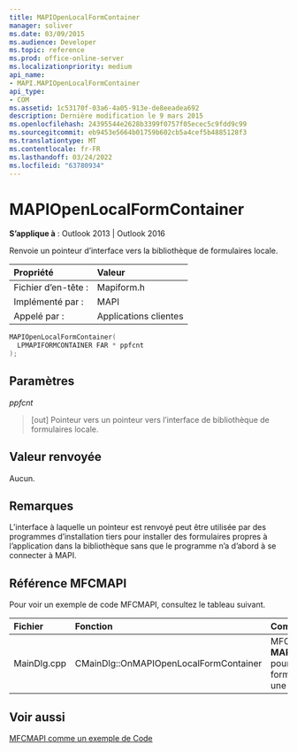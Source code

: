 ```yaml
---
title: MAPIOpenLocalFormContainer
manager: soliver
ms.date: 03/09/2015
ms.audience: Developer
ms.topic: reference
ms.prod: office-online-server
ms.localizationpriority: medium
api_name:
- MAPI.MAPIOpenLocalFormContainer
api_type:
- COM
ms.assetid: 1c53170f-03a6-4a05-913e-de8eeadea692
description: Dernière modification le 9 mars 2015
ms.openlocfilehash: 24395544e2628b3399f0757f05ecec5c9fdd9c99
ms.sourcegitcommit: eb9453e5664b01759b602cb5a4cef5b4885128f3
ms.translationtype: MT
ms.contentlocale: fr-FR
ms.lasthandoff: 03/24/2022
ms.locfileid: "63780934"
---
```

# <a name="mapiopenlocalformcontainer"></a>MAPIOpenLocalFormContainer

  
  
**S’applique à** : Outlook 2013 | Outlook 2016 
  
Renvoie un pointeur d’interface vers la bibliothèque de formulaires locale. 
  
|Propriété|Valeur|
|:-----|:-----|
|Fichier d’en-tête :  <br/> |Mapiform.h  <br/> |
|Implémenté par :  <br/> |MAPI  <br/> |
|Appelé par :  <br/> |Applications clientes  <br/> |
   
```cpp
MAPIOpenLocalFormContainer(
  LPMAPIFORMCONTAINER FAR * ppfcnt
);
```

## <a name="parameters"></a>Paramètres

 _ppfcnt_
  
> [out] Pointeur vers un pointeur vers l’interface de bibliothèque de formulaires locale.
    
## <a name="return-value"></a>Valeur renvoyée

Aucun.
  
## <a name="remarks"></a>Remarques

L’interface à laquelle un pointeur est renvoyé peut être utilisée par des programmes d’installation tiers pour installer des formulaires propres à l’application dans la bibliothèque sans que le programme n’a d’abord à se connecter à MAPI. 
  
## <a name="mfcmapi-reference"></a>Référence MFCMAPI

Pour voir un exemple de code MFCMAPI, consultez le tableau suivant.
  
|**Fichier**|**Fonction**|**Commentaire**|
|:-----|:-----|:-----|
|MainDlg.cpp  <br/> |CMainDlg::OnMAPIOpenLocalFormContainer  <br/> |MFCMAPI utilise la **méthode MAPIOpenLocalFormContainer** pour ouvrir le conteneur de formulaire local à restituer dans une nouvelle fenêtre. |
   
## <a name="see-also"></a>Voir aussi



[MFCMAPI comme un exemple de Code](mfcmapi-as-a-code-sample.md)

